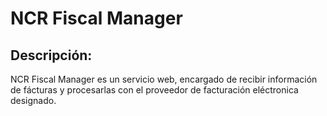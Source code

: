 # **NCR Fiscal Manager**

## Descripción:
NCR Fiscal Manager es un servicio web, encargado de recibir información de fácturas y procesarlas con el proveedor de facturación eléctronica designado. 
